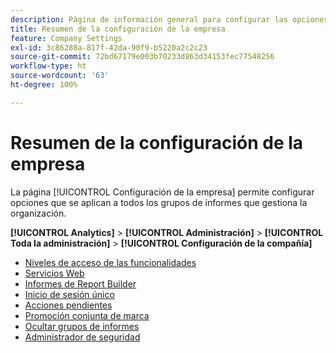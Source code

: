 ```yaml
---
description: Página de información general para configurar las opciones que se aplican a todos los grupos de informes administrados por su organización.
title: Resumen de la configuración de la empresa
feature: Company Settings
exl-id: 3c86288a-817f-42da-90f9-b5220a2c2c23
source-git-commit: 72bd67179e003b70233d863d34153fec77548256
workflow-type: ht
source-wordcount: '63'
ht-degree: 100%

---
```


# Resumen de la configuración de la empresa

La página [!UICONTROL Configuración de la empresa] permite configurar opciones que se aplican a todos los grupos de informes que gestiona la organización.

**[!UICONTROL Analytics]** > **[!UICONTROL Administración]** > **[!UICONTROL Toda la administración]** > **[!UICONTROL Configuración de la compañía]**

+ [Niveles de acceso de las funcionalidades](feature-access-levels.md)
+ [Servicios Web](web-services-admin.md)
+ [Informes de Report Builder](report-builder-reports-admin.md)
+ [Inicio de sesión único](single-signon-admin.md)
+ [Acciones pendientes](pending-actions-admin.md)
+ [Promoción conjunta de marca](co-branding-admin.md)
+ [Ocultar grupos de informes](c-hide-report-suites.md)
+ [Administrador de seguridad](security-manager.md)
